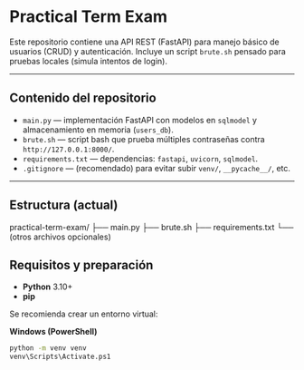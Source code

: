 # Practical Term Exam

Este repositorio contiene una API REST (FastAPI) para manejo básico de usuarios (CRUD) y autenticación. Incluye un script `brute.sh` pensado para pruebas locales (simula intentos de login).

---

## Contenido del repositorio

- `main.py` — implementación FastAPI con modelos en `sqlmodel` y almacenamiento en memoria (`users_db`).
- `brute.sh` — script bash que prueba múltiples contraseñas contra `http://127.0.0.1:8000/`.
- `requirements.txt` — dependencias: `fastapi`, `uvicorn`, `sqlmodel`.
- `.gitignore` — (recomendado) para evitar subir `venv/`, `__pycache__/`, etc.

---

## Estructura (actual)

practical-term-exam/
├── main.py
├── brute.sh
├── requirements.txt
└── (otros archivos opcionales)
## Requisitos y preparación

- **Python** 3.10+  
- **pip**

Se recomienda crear un entorno virtual:

**Windows (PowerShell)**
``` bash
python -m venv venv
venv\Scripts\Activate.ps1
```

